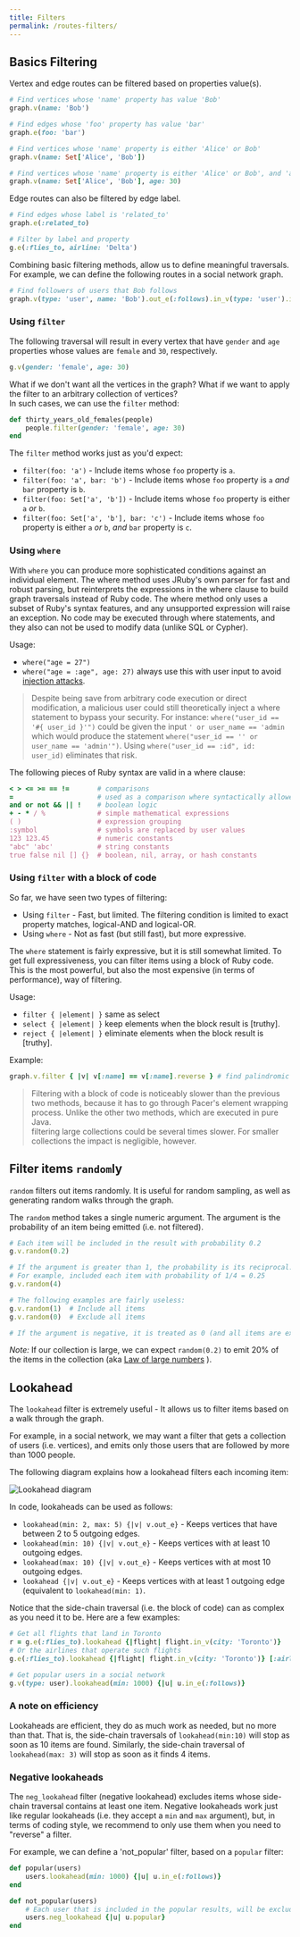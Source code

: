 ```yaml
---
title: Filters
permalink: /routes-filters/
---
```



## Basics Filtering

Vertex and edge routes can be filtered based on properties value(s).

```ruby
# Find vertices whose 'name' property has value 'Bob'
graph.v(name: 'Bob')

# Find edges whose 'foo' property has value 'bar'
graph.e(foo: 'bar')

# Find vertices whose 'name' property is either 'Alice' or Bob'
graph.v(name: Set['Alice', 'Bob'])

# Find vertices whose 'name' property is either 'Alice' or Bob', and 'age' is 30
graph.v(name: Set['Alice', 'Bob'], age: 30)

```

Edge routes can also be filtered by edge label.

```ruby
# Find edges whose label is 'related_to'
graph.e(:related_to)

# Filter by label and property
g.e(:flies_to, airline: 'Delta')

```

Combining basic filtering methods, allow us to define meaningful traversals.
For example, we can define the following routes in a social network graph.

```ruby
# Find followers of users that Bob follows
graph.v(type: 'user', name: 'Bob').out_e(:follows).in_v(type: 'user').in_e(:follows).out_v(type: 'user')
```

### Using `filter`

The following traversal will result in every vertex that have `gender` and `age` properties whose values are `female` and `30`, respectively.

```ruby
g.v(gender: 'female', age: 30)
```

What if we don't want all the vertices in the graph? What if we want to apply the filter to an arbitrary collection of vertices?     
In such cases, we can use the `filter` method:

```ruby
def thirty_years_old_females(people)
	people.filter(gender: 'female', age: 30)
end
```

The `filter` method works just as you'd expect:

 * `filter(foo: 'a')` - Include items whose `foo` property is `a`.
 * `filter(foo: 'a', bar: 'b')` - Include items whose `foo` property is `a` _and_ `bar` property is `b`.
 * `filter(foo: Set['a', 'b'])` - Include items whose `foo` property is either `a` _or_ `b`.
 * `filter(foo: Set['a', 'b'], bar: 'c')` - Include items whose `foo` property is either `a` _or_ `b`, _and_ `bar` property is `c`.

 

### Using `where`

With `where` you can produce more sophisticated conditions against an individual element. The where method uses JRuby's own parser for fast and
robust parsing, but reinterprets the expressions in the where clause to build graph traversals instead of Ruby code. The where method only uses a
subset of Ruby's syntax features, and any unsupported expression will raise an exception. No code may be executed through where statements, and they
also can not be used to modify data (unlike SQL or Cypher).

Usage:

- `where("age = 27")`
- `where("age = :age", age: 27)` always use this with user input to avoid [injection attacks].

> Despite being save from arbitrary code execution or direct modification, a malicious user could still theoretically inject a where statement to
> bypass your security. For instance: `where("user_id == '#{ user_id }'")` could be given the input `' or user_name == 'admin` which would produce the
> statement `where("user_id == '' or user_name == 'admin'")`. Using `where("user_id == :id", id: user_id)` eliminates that risk.

[injection attacks]: http://pic.dhe.ibm.com/infocenter/sprotect/v2r8m0/index.jsp?topic=%2Fcom.ibm.ips.doc%2Fconcepts%2Fwap_injection_attacks.htm

The following pieces of Ruby syntax are valid in a where clause:

```ruby
< > <= >= == !=       # comparisons
=                     # used as a comparison where syntactically allowed
and or not && || !    # boolean logic
+ - * / %             # simple mathematical expressions
( )                   # expression grouping
:symbol               # symbols are replaced by user values
123 123.45            # numeric constants
"abc" 'abc'           # string constants
true false nil [] {}  # boolean, nil, array, or hash constants
```


### Using `filter` with a block of code

So far, we have seen two types of filtering:

 * Using `filter` - Fast, but limited. The filtering condition is limited to exact property matches, logical-AND and logical-OR.
 * Using `where` - Not as fast (but still fast), but more expressive.

 The `where` statement is fairly expressive, but it is still somewhat limited. To get full expressiveness, you can filter items using a block of Ruby code. This is the most powerful, but also the most expensive (in terms of performance), way of filtering.

 Usage:

- `filter { |element| }` same as select
- `select { |element| }` keep elements when the block result is [truthy].
- `reject { |element| }` eliminate elements when the block result is [truthy].

Example:

```ruby
graph.v.filter { |v| v[:name] == v[:name].reverse } # find palindromic names.
```

> Filtering with a block of code is noticeably slower than the previous two methods, because it has to go through Pacer's element wrapping process. Unlike the other two methods, which are executed in pure Java.     
>   filtering large collections could be several times slower. For smaller collections the impact is
negligible, however.


## Filter items `random`ly

`random` filters out items randomly. It is useful for random sampling, as well as generating random walks through the graph.

The `random` method takes a single numeric argument. 
The argument is the probability of an item being emitted (i.e. not filtered). 


```ruby
# Each item will be included in the result with probability 0.2
g.v.random(0.2)

# If the argument is greater than 1, the probability is its reciprocal.
# For example, included each item with probability of 1/4 = 0.25
g.v.random(4)

# The following examples are fairly useless:
g.v.random(1)  # Include all items
g.v.random(0)  # Exclude all items 

# If the argument is negative, it is treated as 0 (and all items are excluded from the result). 
```
 

_Note:_ If our collection is large, we can expect `random(0.2)` to emit 20% of the items in the collection (aka [Law of large numbers](http://en.wikipedia.org/wiki/Law_of_large_numbers) ).


## Lookahead

The `lookahead` filter is extremely useful - It allows us to filter items based on a walk through the graph.

For example, in a social network, we may want a filter that gets a collection of users (i.e. vertices), and emits only those users that are followed by more than 1000 people.

The following diagram explains how a lookahead filters each incoming item:

![Lookahead diagram]({{site.baseurl}}/images/lookahead_diagram.png) 

In code, lookaheads can be used as follows:

 * `lookahead(min: 2, max: 5) {|v| v.out_e}` - Keeps vertices that have between 2 to 5 outgoing edges.
 * `lookahead(min: 10) {|v| v.out_e}` - Keeps vertices with at least 10 outgoing edges.
 * `lookahead(max: 10) {|v| v.out_e}` - Keeps vertices with at most 10 outgoing edges.
 * `lookahead {|v| v.out_e}` - Keeps vertices with at least 1 outgoing edge (equivalent to `lookahead(min: 1)`.

Notice that the side-chain traversal (i.e. the block of code) can as complex as you need it to be. Here are a few examples:

```ruby
# Get all flights that land in Toronto
r = g.e(:flies_to).lookahead {|flight| flight.in_v(city: 'Toronto')}
# Or the airlines that operate such flights
g.e(:flies_to).lookahead {|flight| flight.in_v(city: 'Toronto')} [:airline].uniq

# Get popular users in a social network
g.v(type: user).lookahead(min: 1000) {|u| u.in_e(:follows)}
```

### A note on efficiency

Lookaheads are efficient, they do as much work as needed, but no more than that. That is, the side-chain traversals of `lookahead(min:10)` will stop as soon as 10 items are found. Similarly, the side-chain traversal of `lookahead(max: 3)` will stop as soon as it finds 4 items.

### Negative lookaheads

The `neg_lookahead` filter (negative lookahead) excludes items whose side-chain traversal contains at least one item. Negative lookaheads work just like regular lookaheads (i.e. they accept a `min` and `max` argument), but, in terms of coding style, we recommend to only use them when you need to "reverse" a filter.

For example, we can define a 'not_popular' filter, based on a `popular` filter:

```ruby
def popular(users)
    users.lookahead(min: 1000) {|u| u.in_e(:follows)}
end

def not_popular(users)
    # Each user that is included in the popular results, will be excluded by neg_lookahead
    users.neg_lookahead {|u| u.popular}
end
```

